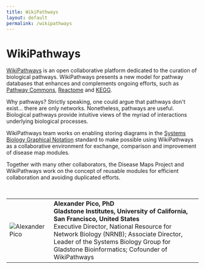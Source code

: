 ```yaml
---
title: WikiPathways
layout: default
permalink: /wikipathways
---
```


<h1>WikiPathways</h1>

<p><a href="http://www.wikipathways.org" target="_blank">WikiPathways</a> is an open collaborative platform dedicated to the curation of biological pathways. WikiPathways presents a new model for pathway databases that enhances and complements ongoing efforts, such as <a href="http://www.pathwaycommons.org/pc/" target="_blank">Pathway Commons</a>, <a href="http://reactome.org/" target="_blank">Reactome</a> and <a href="http://www.genome.jp/kegg/" target="_blank">KEGG</a>.</p>

<p>Why pathways? Strictly speaking, one could argue that pathways don't exist... there are only networks. Nonetheless, pathways are useful. Biological pathways provide intuitive views of the myriad of interactions underlying biological processes.</p>

<p>WikiPathways team works on enabling storing diagrams in the <a href="http://sbgn.github.io/sbgn/" target="_blank">Systems Biology Graphical Notation</a> standard to make possible using WikiPathways as a collaborative environment for exchange, comparison and improvement of disease map modules.</p>

<p>Together with many other collaborators, the Disease Maps Project and WikiPathways work on the concept of reusable modules for efficient collaboration and avoiding duplicated efforts.</p>

<p>

<br />

<table>
<tr>
<td style="width: 100px;"><img src="../images/team/AlexanderPico.jpg" alt="Alexander Pico" /></td>
<td><strong>Alexander Pico, PhD</strong><br />
<strong>Gladstone Institutes, University of California, San Francisco, United States</strong><br />
Executive Director, National Resource for Network Biology (NRNB); Associate Director, Leader of the Systems Biology Group for Gladstone Bioinformatics; Cofounder of WikiPathways</td>
</tr>
</table>
